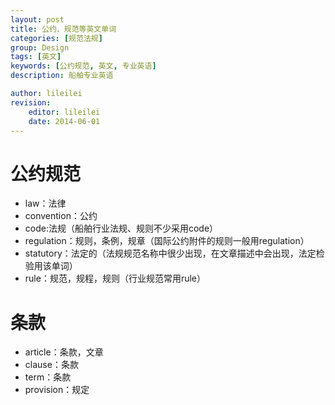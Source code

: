 ```yaml
---
layout: post
title: 公约、规范等英文单词
categories: [规范法规]
group: Design
tags: [英文]
keywords: [公约规范, 英文, 专业英语]
description: 船舶专业英语

author: lileilei
revision:
    editor: lileilei
    date: 2014-06-01
---
```


# 公约规范

+ law：法律
+ convention：公约
+ code:法规（船舶行业法规、规则不少采用code）
+ regulation：规则，条例，规章（国际公约附件的规则一般用regulation）
+ statutory：法定的（法规规范名称中很少出现，在文章描述中会出现，法定检验用该单词）
+ rule：规范，规程，规则（行业规范常用rule）


# 条款

+ article：条款，文章
+ clause：条款
+ term：条款
+ provision：规定